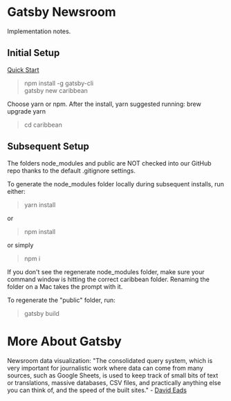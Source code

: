 # Gatsby Newsroom

Implementation notes.<!-- Michael https://github.com/mdb1710 -->

## Initial Setup

[Quick Start](https://www.gatsbyjs.org/docs/quick-start/#create-a-new-site)  

> npm install -g gatsby-cli  
> gatsby new caribbean  

Choose yarn or npm. After the install, yarn suggested running: brew upgrade yarn  

> cd caribbean  

## Subsequent Setup

The folders node_modules and public are NOT checked into our GitHub repo thanks to the default .gitignore settings.  

To generate the node_modules folder locally during subsequent installs, run either:  

> yarn install

or 

> npm install  

or simply

> npm i

If you don't see the regenerate node_modules folder, make sure your command window is hitting the correct caribbean folder.  Renaming the folder on a Mac takes the prompt with it.

To regenerate the "public" folder, run:

> gatsby build


# More About Gatsby

Newsroom data visualization: "The consolidated query system, which is very important for journalistic work where data can come from many sources, such as Google Sheets, is used to keep track of small bits of text or translations, massive databases, CSV files, and practically anything else you can think of, and the speed of the built sites." - [David Eads](https://www.gatsbyjs.org/blog/2019-03-29-interview-with-david-eads/)